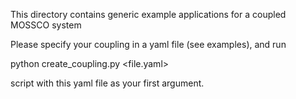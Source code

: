 <!--
SPDX-FileCopyrightText 2021-2022 Helmholtz-Zentrum Hereon
SPDX-FileCopyrightText 2013-2021 Helmholtz-Zentrum Geesthacht
SPDX-License-Identifier: CC0-1.0
SPDX-FileContributor Carsten Lemmen <carsten.lemmen@hereon.de
-->

This directory contains generic example applications for a coupled MOSSCO system

Please specify your coupling in a yaml file (see examples), and run

  python  create_coupling.py <file.yaml>

script with this yaml file as your first argument.

